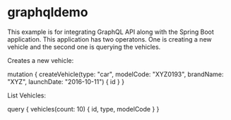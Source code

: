 # graphqldemo
This example is for integrating GraphQL API along with the Spring Boot application. This application has two operatons. One is creating a new vehicle and the second one is querying the vehicles.

Creates a new vehicle:

mutation {
  createVehicle(type: "car", modelCode: "XYZ0193", brandName: "XYZ", launchDate: "2016-10-11") 
  {
    id
  }
}

List Vehicles:

query {
  vehicles(count: 10) 
  {
    id, 
    type, 
    modelCode
}
}
